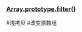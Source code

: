 
###  [Array.prototype.filter()](https://developer.mozilla.org/zh-CN/docs/Web/JavaScript/Reference/Global_Objects/Array/filter)

#浅拷贝 #改变原数组 










